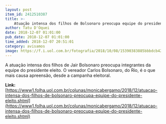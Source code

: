 ```yaml
---
layout: post
item_id: 2412510387
title: >-
    Atuação intensa dos filhos de Bolsonaro preocupa equipe do presidente eleito
author: Tatu D'Oquei
date: 2018-12-07 01:01:00
pub_date: 2018-12-07 01:01:00
time_added: 2018-12-07 20:51:01
category: avisamos
image: https://f.i.uol.com.br/fotografia/2018/10/08/15390383885bbbdcb42dfda_1539038388_3x2_md.jpg
---
```


A atuação intensa dos filhos de Jair Bolsonaro preocupa integrantes da equipe do presidente eleito. O vereador Carlos Bolsonaro, do Rio, é o que mais causa apreensão, desde a campanha eleitoral.

**Link:** [https://www1.folha.uol.com.br/colunas/monicabergamo/2018/12/atuacao-intensa-dos-filhos-de-bolsonaro-preocupa-equipe-do-presidente-eleito.shtml](https://www1.folha.uol.com.br/colunas/monicabergamo/2018/12/atuacao-intensa-dos-filhos-de-bolsonaro-preocupa-equipe-do-presidente-eleito.shtml)

